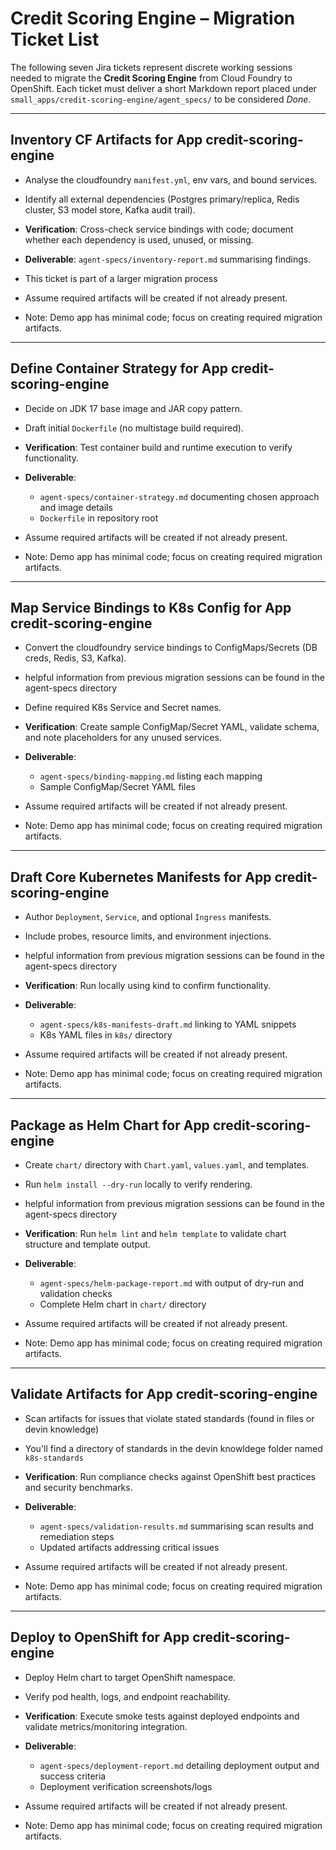 # Credit Scoring Engine – Migration Ticket List

The following seven Jira tickets represent discrete working sessions needed to migrate the **Credit Scoring Engine** from Cloud Foundry to OpenShift.  Each ticket must deliver a short Markdown report placed under `small_apps/credit-scoring-engine/agent_specs/` to be considered *Done*.

---

## Inventory CF Artifacts for App credit-scoring-engine

- Analyse the cloudfoundry `manifest.yml`, env vars, and bound services.
- Identify all external dependencies (Postgres primary/replica, Redis cluster, S3 model store, Kafka audit trail).
- **Verification**: Cross-check service bindings with code; document whether each dependency is used, unused, or missing.
- **Deliverable**: `agent-specs/inventory-report.md` summarising findings.

- This ticket is part of a larger migration process 
- Assume required artifacts will be created if not already present.
- Note: Demo app has minimal code; focus on creating required migration artifacts.

---

## Define Container Strategy for App credit-scoring-engine

- Decide on JDK 17 base image and JAR copy pattern.
- Draft initial `Dockerfile` (no multistage build required).
- **Verification**: Test container build and runtime execution to verify functionality.
- **Deliverable**: 
  - `agent-specs/container-strategy.md` documenting chosen approach and image details
  - `Dockerfile` in repository root

- Assume required artifacts will be created if not already present.
- Note: Demo app has minimal code; focus on creating required migration artifacts.

---

## Map Service Bindings to K8s Config for App credit-scoring-engine

- Convert the cloudfoundry service bindings to ConfigMaps/Secrets (DB creds, Redis, S3, Kafka).
- helpful information from previous migration sessions can be found in the agent-specs directory
- Define required K8s Service and Secret names.
- **Verification**: Create sample ConfigMap/Secret YAML, validate schema, and note placeholders for any unused services.
- **Deliverable**: 
  - `agent-specs/binding-mapping.md` listing each mapping
  - Sample ConfigMap/Secret YAML files

- Assume required artifacts will be created if not already present.
- Note: Demo app has minimal code; focus on creating required migration artifacts.

---

## Draft Core Kubernetes Manifests for App credit-scoring-engine

- Author `Deployment`, `Service`, and optional `Ingress` manifests.
- Include probes, resource limits, and environment injections.
- helpful information from previous migration sessions can be found in the agent-specs directory
- **Verification**: Run locally using kind to confirm functionality.
- **Deliverable**: 
  - `agent-specs/k8s-manifests-draft.md` linking to YAML snippets
  - K8s YAML files in `k8s/` directory

- Assume required artifacts will be created if not already present.
- Note: Demo app has minimal code; focus on creating required migration artifacts.

---

## Package as Helm Chart for App credit-scoring-engine

- Create `chart/` directory with `Chart.yaml`, `values.yaml`, and templates.
- Run `helm install --dry-run` locally to verify rendering.
- helpful information from previous migration sessions can be found in the agent-specs directory
- **Verification**: Run `helm lint` and `helm template` to validate chart structure and template output.
- **Deliverable**: 
  - `agent-specs/helm-package-report.md` with output of dry-run and validation checks
  - Complete Helm chart in `chart/` directory

- Assume required artifacts will be created if not already present.
- Note: Demo app has minimal code; focus on creating required migration artifacts.

---

## Validate Artifacts for App credit-scoring-engine

- Scan artifacts for issues that violate stated standards (found in files or devin knowledge)
- You'll find a directory of standards in the devin knowldege folder named `k8s-standards`
- **Verification**: Run compliance checks against OpenShift best practices and security benchmarks.
- **Deliverable**: 
  - `agent-specs/validation-results.md` summarising scan results and remediation steps
  - Updated artifacts addressing critical issues

- Assume required artifacts will be created if not already present.
- Note: Demo app has minimal code; focus on creating required migration artifacts.

---

## Deploy to OpenShift for App credit-scoring-engine

- Deploy Helm chart to target OpenShift namespace.
- Verify pod health, logs, and endpoint reachability.
- **Verification**: Execute smoke tests against deployed endpoints and validate metrics/monitoring integration.
- **Deliverable**: 
  - `agent-specs/deployment-report.md` detailing deployment output and success criteria
  - Deployment verification screenshots/logs

- Assume required artifacts will be created if not already present.
- Note: Demo app has minimal code; focus on creating required migration artifacts.
